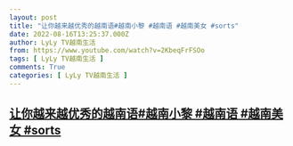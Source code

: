 ```yaml
---
layout: post
title: "让你越来越优秀的越南语#越南小黎 #越南语 #越南美女 #sorts"
date: 2022-08-16T13:25:37.000Z
author: LyLy TV越南生活
from: https://www.youtube.com/watch?v=2KbeqFrFSOo
tags: [ LyLy TV越南生活 ]
comments: True
categories: [ LyLy TV越南生活 ]
---
```

<!--1660656337000-->
[让你越来越优秀的越南语#越南小黎 #越南语 #越南美女 #sorts](https://www.youtube.com/watch?v=2KbeqFrFSOo)
------

<div>

</div>
